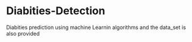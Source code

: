 # Diabities-Detection
Diabities prediction using machine Learnin algorithms and the data_set is also provided
